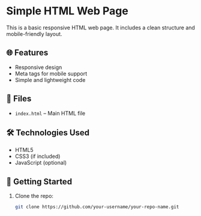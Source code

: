 # Simple HTML Web Page

This is a basic responsive HTML web page. It includes a clean structure and mobile-friendly layout.

## 🌐 Features

- Responsive design
- Meta tags for mobile support
- Simple and lightweight code

## 📁 Files

- `index.html` – Main HTML file

## 🛠️ Technologies Used

- HTML5
- CSS3 (if included)
- JavaScript (optional)

## 🚀 Getting Started

1. Clone the repo:
   ```bash
   git clone https://github.com/your-username/your-repo-name.git
